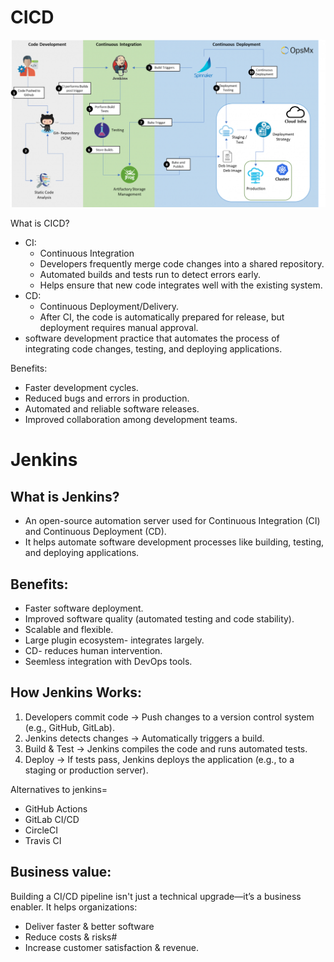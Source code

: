 # CICD


![alt text](Images/CICD-Pipeline.png)




What is CICD?
- CI:
  - Continuous Integration
  - Developers frequently merge code changes into a shared repository.
  - Automated builds and tests run to detect errors early.
  - Helps ensure that new code integrates well with the existing system.
- CD:
  - Continuous Deployment/Delivery.
  - After CI, the code is automatically prepared for release, but deployment requires manual approval.
-  software development practice that automates the process of integrating code changes, testing, and deploying applications.

Benefits:
- Faster development cycles.
- Reduced bugs and errors in production.
- Automated and reliable software releases.
- Improved collaboration among development teams.

# Jenkins

## What is Jenkins? 
- An open-source automation server used for Continuous Integration (CI) and Continuous Deployment (CD). 
- It helps automate software development processes like building, testing, and deploying applications.

## Benefits:
- Faster software deployment.
- Improved software quality (automated testing and code stability).
- Scalable and flexible.
- Large plugin ecosystem- integrates largely. 
- CD- reduces human intervention.
- Seemless integration with DevOps tools.
  
## How Jenkins Works:

1. Developers commit code → Push changes to a version control system (e.g., GitHub, GitLab).
2. Jenkins detects changes → Automatically triggers a build.
3. Build & Test → Jenkins compiles the code and runs automated tests.
4. Deploy → If tests pass, Jenkins deploys the application (e.g., to a staging or production server).

Alternatives to jenkins= 
- GitHub Actions
- GitLab CI/CD
- CircleCI
- Travis CI

## Business value:
Building a CI/CD pipeline isn't just a technical upgrade—it’s a business enabler. It helps organizations:

-  Deliver faster & better software
-  Reduce costs & risks#
-  Increase customer satisfaction & revenue.
